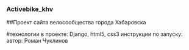 ### Activebike_khv
##Проект сайта велосообщества города Хабаровска

#технологии в проекте: Django, html5, css3
инструкции по запуску:
автор: Роман Чуклинов
